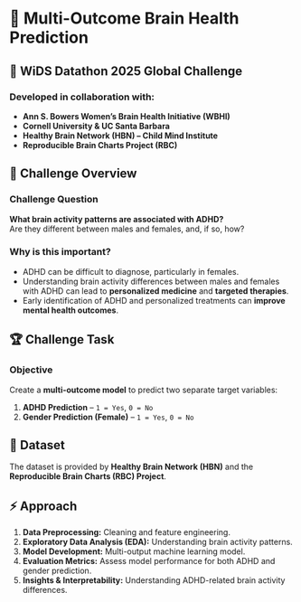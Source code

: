 # 🧠 Multi-Outcome Brain Health Prediction

## 🔬 WiDS Datathon 2025 Global Challenge

### Developed in collaboration with:
- **Ann S. Bowers Women’s Brain Health Initiative (WBHI)**
- **Cornell University & UC Santa Barbara**
- **Healthy Brain Network (HBN) – Child Mind Institute**
- **Reproducible Brain Charts Project (RBC)**

## 🚀 Challenge Overview

### Challenge Question
**What brain activity patterns are associated with ADHD?**  
Are they different between males and females, and, if so, how?

### Why is this important?
- ADHD can be difficult to diagnose, particularly in females.
- Understanding brain activity differences between males and females with ADHD can lead to **personalized medicine** and **targeted therapies**.
- Early identification of ADHD and personalized treatments can **improve mental health outcomes**.

## 🏆 Challenge Task

### Objective
Create a **multi-outcome model** to predict two separate target variables:
1. **ADHD Prediction** – `1 = Yes`, `0 = No`
2. **Gender Prediction (Female)** – `1 = Yes`, `0 = No`

## 📂 Dataset
The dataset is provided by **Healthy Brain Network (HBN)** and the **Reproducible Brain Charts (RBC) Project**.

## ⚡ Approach
1. **Data Preprocessing:** Cleaning and feature engineering.
2. **Exploratory Data Analysis (EDA):** Understanding brain activity patterns.
3. **Model Development:** Multi-output machine learning model.
4. **Evaluation Metrics:** Assess model performance for both ADHD and gender prediction.
5. **Insights & Interpretability:** Understanding ADHD-related brain activity differences.

